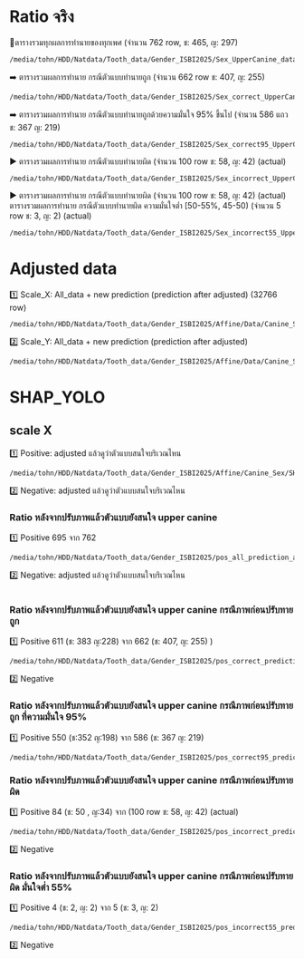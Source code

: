 # Ratio จริง

👾ตารางรวมทุกผลการทำนายของทุกเพศ (จำนวน 762 row, ช: 465, ญ: 297)

```
/media/tohn/HDD/Natdata/Tooth_data/Gender_ISBI2025/Sex_UpperCanine_dataset_Ratio.csv
```

➡️ ตารางรวมผลการทำนาย กรณีตัวแบบทำนายถูก (จำนวน 662 row ช: 407, ญ: 255)  

```
/media/tohn/HDD/Natdata/Tooth_data/Gender_ISBI2025/Sex_correct_UpperCanine_dataset_Ratio.csv
```

➡️ ตารางรวมผลการทำนาย กรณีตัวแบบทำนายถูกด้วยความมั่นใจ 95% ขึ้นไป (จำนวน 586 แถว ช: 367 ญ: 219)  

```
/media/tohn/HDD/Natdata/Tooth_data/Gender_ISBI2025/Sex_correct95_UpperCanine_dataset_Ratio.csv
```

▶  ตารางรวมผลการทำนาย กรณีตัวแบบทำนายผิด  (จำนวน 100 row ช: 58, ญ: 42) (actual)
```
/media/tohn/HDD/Natdata/Tooth_data/Gender_ISBI2025/Sex_incorrect_UpperCanine_dataset_Ratio.csv
```

▶  ตารางรวมผลการทำนาย กรณีตัวแบบทำนายผิด  (จำนวน 100 row ช: 58, ญ: 42) (actual) ตารางรวมผลการทำนาย กรณีตัวแบบทำนายผิด  ความมั่นใจต่ำ [50-55%, 45-50) (จำนวน 5 row ช: 3, ญ: 2) (actual)
```
/media/tohn/HDD/Natdata/Tooth_data/Gender_ISBI2025/Sex_incorrect55_UpperCanine_dataset_Ratio.csv
```

# Adjusted data
1️⃣ Scale_X: All_data + new prediction (prediction after adjusted) (32766 row)

```
/media/tohn/HDD/Natdata/Tooth_data/Gender_ISBI2025/Affine/Data/Canine_Sex/predict_all_Predict_scale_x.csv
```
2️⃣ Scale_Y: All_data + new prediction (prediction after adjusted)
```
/media/tohn/HDD/Natdata/Tooth_data/Gender_ISBI2025/Affine/Data/Canine_Sex/predict_all_Predict_scale_y.csv
```

# SHAP_YOLO
## scale X
1️⃣ Positive: adjusted แล้วดูว่าตัวแบบสนใจบริเวณไหน

```
/media/tohn/HDD/Natdata/Tooth_data/Gender_ISBI2025/Affine/Canine_Sex/SHAP_YOLO/all_predict_scaleX_positive_bboxes.csv
```

2️⃣ Negative: adjusted แล้วดูว่าตัวแบบสนใจบริเวณไหน

### Ratio หลังจากปรับภาพแล้วตัวแบบยังสนใจ upper canine 
1️⃣ Positive 695 จาก 762
```
/media/tohn/HDD/Natdata/Tooth_data/Gender_ISBI2025/pos_all_prediction_after_adjusting_scaleX_UpperCanine_Ratio.csv
```
2️⃣ Negative: adjusted แล้วดูว่าตัวแบบสนใจบริเวณไหน

```
```
### Ratio หลังจากปรับภาพแล้วตัวแบบยังสนใจ upper canine กรณีภาพก่อนปรับทายถูก
1️⃣ Positive  611 (ช: 383 ญ:228) จาก 662  (ช: 407, ญ: 255) )
```
/media/tohn/HDD/Natdata/Tooth_data/Gender_ISBI2025/pos_correct_prediction_after_adjusting_scaleX_UpperCanine_Ratio.csv
```

2️⃣ Negative

### Ratio หลังจากปรับภาพแล้วตัวแบบยังสนใจ upper canine กรณีภาพก่อนปรับทายถูก ที่ความมั่นใจ 95%  
1️⃣ Positive 550 (ช:352  ญ:198) จาก 586 (ช: 367 ญ: 219) 
```
/media/tohn/HDD/Natdata/Tooth_data/Gender_ISBI2025/pos_correct95_prediction_after_adjusting_scaleX_UpperCanine_Ratio.csv
```
### Ratio หลังจากปรับภาพแล้วตัวแบบยังสนใจ upper canine กรณีภาพก่อนปรับทายผิด 
1️⃣ Positive 84 (ช: 50 , ญ:34) จาก (100 row ช: 58, ญ: 42) (actual)
```
/media/tohn/HDD/Natdata/Tooth_data/Gender_ISBI2025/pos_incorrect_prediction_after_adjusting_scaleX_UpperCanine_Ratio.csv
```
2️⃣ Negative

### Ratio หลังจากปรับภาพแล้วตัวแบบยังสนใจ upper canine กรณีภาพก่อนปรับทายผิด มั่นใจต่ำ 55%
1️⃣ Positive 4 (ช: 2, ญ: 2) จาก 5 (ช: 3, ญ: 2)
```
/media/tohn/HDD/Natdata/Tooth_data/Gender_ISBI2025/pos_incorrect55_prediction_after_adjusting_scaleX_UpperCanine_Ratio.csv
```
2️⃣ Negative



